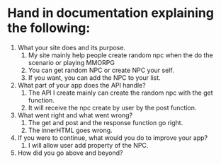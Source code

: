 # Hand in documentation explaining the following:
1. What your site does and its purpose.
   1. My site mainly help people create random npc when the do the scenario or playing MMORPG
   2. You can get random NPC or create NPC your self.
   3. If you want, you can add the NPC to your list.
2. What part of your app does the API handle?
   1. The API I create mainly can create the random npc with the get function.
   2. It will receive the npc create by user by the post function.
3. What went right and what went wrong?
   1. The get and post and the response function go right.
   2. The innerHTML goes wrong.
4. If you were to continue, what would you do to improve your app?
   1. I will allow user add property of the NPC.
5. How did you go above and beyond?
